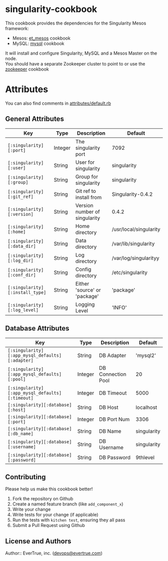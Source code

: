 # singularity-cookbook

This cookbook provides the dependencies for the Singularity Mesos framework:

- Mesos: [et_mesos](https://supermarket.chef.io/cookbooks/et_mesos) cookbook
- MySQL: [mysql](https://supermarket.chef.io/cookbooks/mysql) cookbook

It will install and configure Singularity, MySQL and a Mesos Master on the node.  
You should have a separate Zookeeper cluster to point to or use the [zookeeper](https://supermarket.chef.io/cookbooks/zookeeper)
cookbook

# Attributes

You can also find comments in [attributes/default.rb](https://github.com/evertrue/singularity-cookbook/blob/master/attributes/default.rb)

## General Attributes
    
| Key                             | Type    | Description                   | Default                |
|---------------------------------|---------|-------------------------------|------------------------|
| `[:singularity][:port]`         | Integer | The singularity port          | 7092                   |
| `[:singularity][:user]`         | String  | User for singularity          | singularity            |
| `[:singularity][:group]`        | String  | Group for singularity         | singularity            |
| `[:singularity][:git_ref]`      | String  | Git ref to install from       | Singularity-0.4.2      |
| `[:singularity][:version]`      | String  | Version number of singularity | 0.4.2                  |
| `[:singularity][:home]`         | String  | Home directory                | /usr/local/singularity |
| `[:singularity][:data_dir]`     | String  | Data directory                | /var/lib/singularity   |
| `[:singularity][:log_dir]`      | String  | Log directory                 | /var/log/singularityy  |
| `[:singularity][:conf_dir]`     | String  | Config directory              | /etc/singularity       |
| `[:singularity][:install_type]` | String  | Either 'source' or 'package'  | 'package'              |
| `[:singularity][:log_level]`    | String  | Logging Level                 | 'INFO'                 |


## Database Attributes

| Key                                             | Type    | Description        | Default     |
|-------------------------------------------------|---------|--------------------|-------------|
| `[:singularity][:app_mysql_defaults][:adapter]` | String  | DB Adapter         | 'mysql2'    |
| `[:singularity][:app_mysql_defaults][:pool]`    | Integer | DB Connection Pool | 20          |
| `[:singularity][:app_mysql_defaults][:timeout]` | Integer | DB Timeout         | 5000        |
| `[:singularity][:database][:host]`              | String  | DB Host            | localhost   |
| `[:singularity][:database][:port]`              | Integer | DB Port Num        | 3306        |
| `[:singularity][:database][:db_name]`           | String  | DB Name            | singularity |
| `[:singularity][:database][:username]`          | String  | DB Username        | singularity |
| `[:singularity][:database][:password]`          | String  | DB Password        | 9thlevel    |


## Contributing

Please help us make this cookbook better!

1. Fork the repository on Github
2. Create a named feature branch (like `add_component_x`)
3. Write your change
4. Write tests for your change (if applicable)
5. Run the tests with `kitchen test`, ensuring they all pass
6. Submit a Pull Request using Github

## License and Authors

Author:: EverTrue, inc. (devops@evertrue.com)
